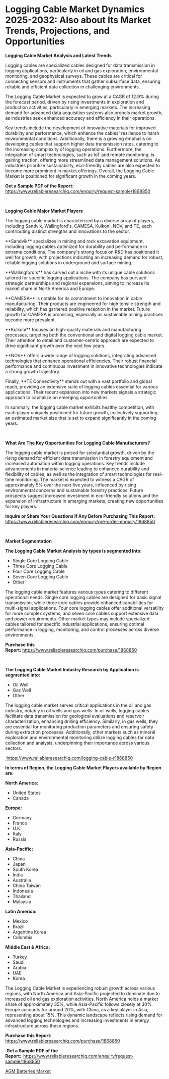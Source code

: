 <p><h1>Logging Cable Market Dynamics 2025-2032: Also about Its Market Trends, Projections, and Opportunities</h1></p><p><strong>Logging Cable Market Analysis and Latest Trends</strong></p>
<p><p>Logging cables are specialized cables designed for data transmission in logging applications, particularly in oil and gas exploration, environmental monitoring, and geophysical surveys. These cables are critical for connecting sensors and instruments that gather subsurface data, ensuring reliable and efficient data collection in challenging environments.</p><p>The Logging Cable Market is expected to grow at a CAGR of 12.9% during the forecast period, driven by rising investments in exploration and production activities, particularly in emerging markets. The increasing demand for advanced data acquisition systems also propels market growth, as industries seek enhanced accuracy and efficiency in their operations. </p><p>Key trends include the development of innovative materials for improved durability and performance, which enhance the cables' resilience to harsh environmental conditions. Additionally, there is a growing emphasis on developing cables that support higher data transmission rates, catering to the increasing complexity of logging operations. Furthermore, the integration of smart technologies, such as IoT and remote monitoring, is gaining traction, offering more streamlined data management solutions. As industries prioritize sustainability, eco-friendly cables are also expected to become more prominent in market offerings. Overall, the Logging Cable Market is positioned for significant growth in the coming years.</p></p>
<p><strong>Get a Sample PDF of the Report:&nbsp;</strong> <a href="https://www.reliableresearchiq.com/enquiry/request-sample/1868850?utm_campaign=3202&utm_medium=2&utm_source=Github&utm_content=ia&utm_term=07042025&utm_id=logging-cable">https://www.reliableresearchiq.com/enquiry/request-sample/1868850</a></p>
<p>&nbsp;</p>
<p><strong>Logging Cable Major Market Players</strong></p>
<p><p>The logging cable market is characterized by a diverse array of players, including Sandvik, Wallingford's, CAMESA, Kulkoni, NOV, and TE, each contributing distinct strengths and innovations to the sector. </p><p>**Sandvik** specializes in mining and rock excavation equipment, including logging cables optimized for durability and performance in extreme conditions. The company's strong focus on R&D has positioned it well for growth, with projections indicating an increasing demand for robust, reliable logging solutions in underground and surface mining.</p><p>**Wallingford's** has carved out a niche with its unique cable solutions tailored for specific logging applications. The company has pursued strategic partnerships and regional expansions, aiming to increase its market share in North America and Europe. </p><p>**CAMESA** is notable for its commitment to innovation in cable manufacturing. Their products are engineered for high tensile strength and reliability, which has garnered positive reception in the market. Future growth for CAMESA is promising, especially as sustainable mining practices become more prevalent.</p><p>**Kulkoni** focuses on high-quality materials and manufacturing processes, targeting both the conventional and digital logging cable market. Their attention to detail and customer-centric approach are expected to drive significant growth over the next few years.</p><p>**NOV** offers a wide range of logging solutions, integrating advanced technologies that enhance operational efficiencies. Their robust financial performance and continuous investment in innovative technologies indicate a strong growth trajectory.</p><p>Finally, **TE Connectivity** stands out with a vast portfolio and global reach, providing an extensive suite of logging cables essential for various applications. Their recent expansion into new markets signals a strategic approach to capitalize on emerging opportunities.</p><p>In summary, the logging cable market exhibits healthy competition, with each player uniquely positioned for future growth, collectively supporting an estimated market size that is set to expand significantly in the coming years.</p></p>
<p>&nbsp;</p>
<p><strong>What Are The Key Opportunities For Logging Cable Manufacturers?</strong></p>
<p><p>The logging cable market is poised for substantial growth, driven by the rising demand for efficient data transmission in forestry equipment and increased automation within logging operations. Key trends include advancements in material science leading to enhanced durability and flexibility of cables, as well as the integration of smart technologies for real-time monitoring. The market is expected to witness a CAGR of approximately 5% over the next five years, influenced by rising environmental concerns and sustainable forestry practices. Future prospects suggest increased investment in eco-friendly solutions and the expansion of infrastructure in emerging markets, creating new opportunities for key players.</p></p>
<p><strong>Inquire or Share Your Questions If Any Before Purchasing This Report:</strong> <a href="https://www.reliableresearchiq.com/enquiry/pre-order-enquiry/1868850?utm_campaign=3202&utm_medium=2&utm_source=Github&utm_content=ia&utm_term=07042025&utm_id=logging-cable">https://www.reliableresearchiq.com/enquiry/pre-order-enquiry/1868850</a></p>
<p>&nbsp;</p>
<p><strong>Market Segmentation</strong></p>
<p><strong>The Logging Cable Market Analysis by types is segmented into:</strong></p>
<p><ul><li>Single Core Logging Cable</li><li>Three Core Logging Cable</li><li>Four Core Logging Cable</li><li>Seven Core Logging Cable</li><li>Other</li></ul></p>
<p><p>The logging cable market features various types catering to different operational needs. Single core logging cables are designed for basic signal transmission, while three core cables provide enhanced capabilities for multi-signal applications. Four core logging cables offer additional versatility for more complex systems, and seven core cables support extensive data and power requirements. Other market types may include specialized cables tailored for specific industrial applications, ensuring optimal performance in logging, monitoring, and control processes across diverse environments.</p></p>
<p><strong>Purchase this Report:&nbsp;</strong><a href="https://www.reliableresearchiq.com/purchase/1868850?utm_campaign=3202&utm_medium=2&utm_source=Github&utm_content=ia&utm_term=07042025&utm_id=logging-cable">https://www.reliableresearchiq.com/purchase/1868850</a></p>
<p>&nbsp;</p>
<p><strong>The Logging Cable Market Industry Research by Application is segmented into:</strong></p>
<p><ul><li>Oil Well</li><li>Gas Well</li><li>Other</li></ul></p>
<p><p>The logging cable market serves critical applications in the oil and gas industry, notably in oil wells and gas wells. In oil wells, logging cables facilitate data transmission for geological evaluations and reservoir characterization, enhancing drilling efficiency. Similarly, in gas wells, they are essential for monitoring production parameters and ensuring safety during extraction processes. Additionally, other markets such as mineral exploration and environmental monitoring utilize logging cables for data collection and analysis, underpinning their importance across various sectors.</p></p>
<p><a href="https://www.reliableresearchiq.com/logging-cable-r1868850?utm_campaign=3202&utm_medium=2&utm_source=Github&utm_content=ia&utm_term=07042025&utm_id=logging-cable">&nbsp;https://www.reliableresearchiq.com/logging-cable-r1868850</a></p>
<p><strong>In terms of Region, the Logging Cable Market Players available by Region are:</strong></p>
<p>
    <p> <strong> North America: </strong>
        <ul>
            <li>United States</li>
            <li>Canada</li>
        </ul>
        </p> 
    <p> <strong> Europe: </strong>
        <ul>
            <li>Germany</li>
            <li>France</li>
            <li>U.K.</li>
            <li>Italy</li>
            <li>Russia</li>
        </ul>
        </p> 
    <p> <strong> Asia-Pacific: </strong>
        <ul>
            <li>China</li>
            <li>Japan</li>
            <li>South Korea</li>
            <li>India</li>
            <li>Australia</li>
            <li>China Taiwan</li>
            <li>Indonesia</li>
            <li>Thailand</li>
            <li>Malaysia</li>
        </ul>
        </p> 
    <p> <strong> Latin America: </strong>
        <ul>
            <li>Mexico</li>
            <li>Brazil</li>
            <li>Argentina Korea</li>
            <li>Colombia</li>
        </ul>
        </p> 
    <p> <strong> Middle East & Africa: </strong>
        <ul>
            <li>Turkey</li>
            <li>Saudi</li>
            <li>Arabia</li>
            <li>UAE</li>
            <li>Korea</li>
        </ul>
    </p>
    </p>
<p><p>The Logging Cable Market is experiencing robust growth across various regions, with North America and Asia-Pacific projected to dominate due to increased oil and gas exploration activities. North America holds a market share of approximately 35%, while Asia-Pacific follows closely at 30%. Europe accounts for around 20%, with China, as a key player in Asia, representing about 15%. This dynamic landscape reflects rising demand for advanced logging technologies and increasing investments in energy infrastructure across these regions.</p></p>
<p><strong>Purchase this Report: </strong><a href="https://www.reliableresearchiq.com/purchase/1868850?utm_campaign=3202&utm_medium=2&utm_source=Github&utm_content=ia&utm_term=07042025&utm_id=logging-cable">https://www.reliableresearchiq.com/purchase/1868850</a></p>
<p>&nbsp;<strong>Get a Sample PDF of the Report:&nbsp;&nbsp;</strong><a href="https://www.reliableresearchiq.com/enquiry/request-sample/1868850?utm_campaign=3202&utm_medium=2&utm_source=Github&utm_content=ia&utm_term=07042025&utm_id=logging-cable">https://www.reliableresearchiq.com/enquiry/request-sample/1868850</a></p>
<p><strong></strong></p>
<p><p><a href="https://github.com/doljanzwald/Market-Research-Report-List-1/blob/main/agm-batteries-market.md?utm_campaign=3202&utm_medium=2&utm_source=Github&utm_content=ia&utm_term=07042025&utm_id=logging-cable">AGM Batteries Market</a></p></p>